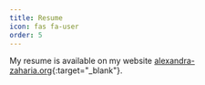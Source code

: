 ```yaml
---
title: Resume
icon: fas fa-user
order: 5
---
```


My resume is available on my website [alexandra-zaharia.org](https://alexandra-zaharia.org){:target="_blank"}.
